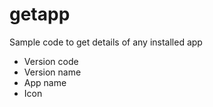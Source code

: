 # getapp
Sample code to get details of any installed app
 * Version code
 * Version name
 * App name
 * Icon
